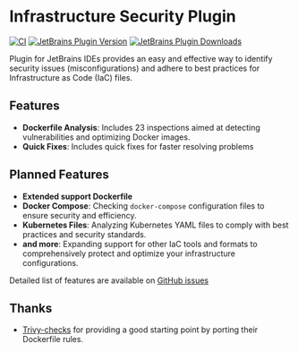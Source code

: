 # Infrastructure Security Plugin

[![CI](https://github.com/NordCoderd/infrastructure-security/actions/workflows/gradle.yml/badge.svg)](https://github.com/NordCoderd/infrastructure-security/actions/workflows/gradle.yml)
[![JetBrains Plugin Version](https://img.shields.io/jetbrains/plugin/v/dev.protsenko.security-linter)](https://plugins.jetbrains.com/plugin/25413-infrastructure-security)
[![JetBrains Plugin Downloads](https://img.shields.io/jetbrains/plugin/d/dev.protsenko.security-linter)](https://plugins.jetbrains.com/plugin/25413-infrastructure-security)

<!-- Plugin description -->
Plugin for JetBrains IDEs provides an easy and effective way to identify security issues (misconfigurations) and adhere to best practices for Infrastructure as Code (IaC) files.

## Features

- **Dockerfile Analysis**: Includes 23 inspections aimed at detecting vulnerabilities and optimizing Docker images.
- **Quick Fixes**: Includes quick fixes for faster resolving problems

## Planned Features

- **Extended support Dockerfile**
- **Docker Compose**: Checking `docker-compose` configuration files to ensure security and efficiency.
- **Kubernetes Files**: Analyzing Kubernetes YAML files to comply with best practices and security standards.
- **and more**: Expanding support for other IaC tools and formats to comprehensively protect and optimize your infrastructure configurations.

Detailed list of features are available on [GitHub issues](https://github.com/NordCoderd/infrastructure-security/labels/enhancement)

## Thanks
- [Trivy-checks](https://github.com/aquasecurity/trivy-checks/tree/main) for providing a good starting point by porting their Dockerfile rules.
<!-- Plugin description end -->

